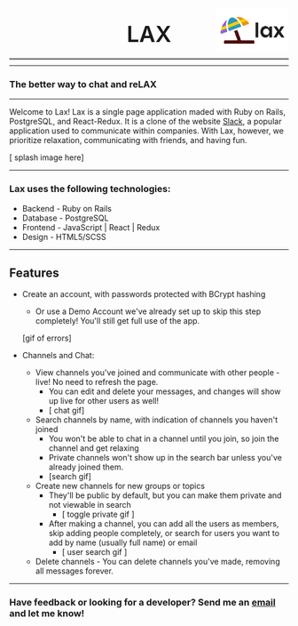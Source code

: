  <div style="height: 81px; text-align: right; margin: 10px 30px -4px 0; display: flex;flex-direction: row; justify-content: flex-end; align-items: center; border-bottom: 3px solid grey; padding-bottom: 10px; width: 100%;">
 <p style="font-size: 40px; margin: 14px auto 0; font-weight: 600;">LAX</p>
 <img src="app/assets/images/icons/readme_logo.png" style="height: 81px; position: absolute" alt="lax"/>
 </div>
 
 ---

### The better way to chat and reLAX

___

Welcome to Lax! Lax is a single page application maded with Ruby on Rails, PostgreSQL, and React-Redux. It is a clone of the website [Slack](https://slack.com/), a popular application used to communicate within companies. With Lax, however, we prioritize relaxation, communicating with friends, and having fun.

[ splash image here]

---

### Lax uses the following technologies:
  * Backend - Ruby on Rails
  * Database - PostgreSQL
  * Frontend - JavaScript | React | Redux
  * Design - HTML5/SCSS
___

## Features
* Create an account, with passwords protected with BCrypt hashing
  * Or use a Demo Account we've already set up to skip this step completely! You'll still get full use of the app.

  [gif of errors]
* Channels and Chat:
    * View channels you've joined and communicate with other people - live! No need to refresh the page.
       * You can edit and delete your messages, and changes will show up live for other users as well!
       * [ chat gif]
    * Search channels by name, with indication of channels you haven't joined
        * You won't be able to chat in a channel until you join, so join the channel and get relaxing
        * Private channels won't show up in the search bar unless you've already joined them.
        * [search gif] 
    * Create new channels for new groups or topics
        * They'll be public by default, but you can make them private and not viewable in search
            * [ toggle private gif ]
        * After making a channel, you can add all the users as members, skip adding people completely, or search for users you want to add by name (usually full name) or email
            * [ user search gif ]
    * Delete channels - You can delete channels you've made, removing all messages forever.

---
### Have feedback or looking for a developer? Send me an <a href="mailto:megan.mcnulty07@gmail.com">email</a> and let me know!